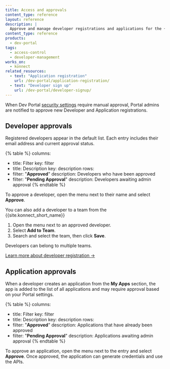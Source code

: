 ```yaml
---
title: Access and approvals
content_type: reference
layout: reference
description: |
  Approve and manage developer registrations and applications for the {{site.konnect_short_name}} Dev Portal.
content_type: reference
products:
  - dev-portal
tags:
  - access-control
  - developer-management
works_on:
  - konnect
related_resources:
  - text: "Application registration"
    url: /dev-portal/application-registration/
  - text: "Developer sign up"
    url: /dev-portal/developer-signup/
---
```


When Dev Portal [security settings](/dev-portal/security-settings/) require manual approval, Portal admins are notified to approve new Developer and Application registrations.

## Developer approvals

Registered developers appear in the default list. Each entry includes their email address and current approval status.

{% table %}
columns:
  - title: Filter
    key: filter
  - title: Description
    key: description
rows:
  - filter: "**Approved**"
    description: Developers who have been approved
  - filter: "**Pending Approval**"
    description: Developers awaiting admin approval
{% endtable %}

To approve a developer, open the menu next to their name and select **Approve**.

You can also add a developer to a team from the {{site.konnect_short_name}}

1. Open the menu next to an approved developer.
2. Select **Add to Team**.
3. Search and select the team, then click **Save**.

Developers can belong to multiple teams.

[Learn more about developer registration &rarr;](/dev-portal/developer-signup/)

## Application approvals

When a developer creates an application from the **My Apps** section, the app is added to the list of all applications and may require approval based on your Portal settings.

{% table %}
columns:
  - title: Filter
    key: filter
  - title: Description
    key: description
rows:
  - filter: "**Approved**"
    description: Applications that have already been approved
  - filter: "**Pending Approval**"
    description: Applications awaiting admin approval
{% endtable %}

To approve an application, open the menu next to the entry and select **Approve**. 
Once approved, the application can generate credentials and use the APIs.